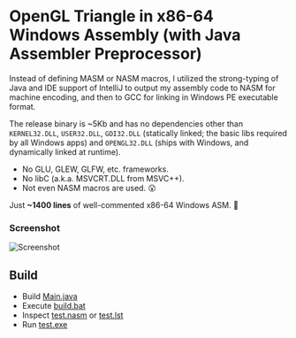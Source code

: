# OpenGL Triangle in x86-64 Windows Assembly (with Java Assembler Preprocessor)

Instead of defining MASM or NASM macros, I utilized the strong-typing of Java and
IDE support of IntelliJ to output my assembly code to NASM for machine encoding,
and then to GCC for linking in Windows PE executable format.

The release binary is ~5Kb and has no dependencies other than `KERNEL32.DLL`,
`USER32.DLL`, `GDI32.DLL` (statically linked; the basic libs required by all Windows apps)
and `OPENGL32.DLL` (ships with Windows, and dynamically linked at runtime).

- No GLU, GLEW, GLFW, etc. frameworks.
- No libC (a.k.a. MSVCRT.DLL from MSVC++).
- Not even NASM macros are used. :open_mouth:

Just **~1400 lines** of well-commented x86-64 Windows ASM. :muscle:

### Screenshot

![Screenshot](https://i.imgur.com/yNUeNVR.png)

## Build

- Build [Main.java](src/com/sdd/asm/demo/opengl/Main.java)
- Execute [build.bat](build.bat)
- Inspect [test.nasm](build/test.nasm) or [test.lst](build/test.lst)
- Run [test.exe](build/test.exe)